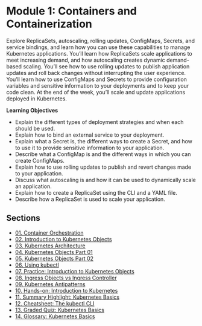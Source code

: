 # Module 1: Containers and Containerization

Explore ReplicaSets, autoscaling, rolling updates, ConfigMaps, Secrets, and service bindings, and learn how you can use these capabilities to manage Kubernetes applications. You’ll learn how ReplicaSets scale applications to meet increasing demand, and how autoscaling creates dynamic demand-based scaling. You’ll see how to use rolling updates to publish application updates and roll back changes without interrupting the user experience. You’ll learn how to use ConfigMaps and Secrets to provide configuration variables and sensitive information to your deployments and to keep your code clean. At the end of the week, you’ll scale and update applications deployed in Kubernetes.

**Learning Objectives**

- Explain the different types of deployment strategies and when each should be used.
- Explain how to bind an external service to your deployment.
- Explain what a Secret is, the different ways to create a Secret, and how to use it to provide sensitive information to your application.
- Describe what a ConfigMap is and the different ways in which you can create ConfigMaps.
- Explain how to use rolling updates to publish and revert changes made to your application.
- Discuss what autoscaling is and how it can be used to dynamically scale an application.
- Explain how to create a ReplicaSet using the CLI and a YAML file.
- Describe how a ReplicaSet is used to scale your application.

## Sections

- [01. Container Orchestration](01_v_container-orchestration.md)
- [02. Introduction to Kubernetes Objects](02_v_introduction-to-kubernetes.md)
- [03. Kubernetes Architecture](03_v_kubernetes-architecture.md)
- [04. Kubernetes Objects Part 01](04_v_kubernetes-objects-part-01.md)
- [05. Kubernetes Objects Part 02](05_v_kubernetes-objects-part-02.md)
- [06. Using kubectl](06_v_using-kubectl.md)
- [07. Practice: Introduction to Kubernetes Objects](07_practice_introduction-to-kubernetes-objects.md)
- [08. Ingress Objects vs Ingress Controller](08_ingress-objects-vs-ingress-controller.md)
- [09. Kubernetes Antipatterns](09_kubernetes-antipatterns.md)
- [10. Hands-on: Introduction to Kubernetes](10_hands-on_introduction-to-kubernetes.md)
- [11. Summary Highlight: Kubernetes Basics](11_r_summary-highlight_kubernetes-basics.md)
- [12. Cheatsheet: The kubectl CLI](13_module-2_cheatsheet_the-kubectl-cli)
- [13. Graded Quiz: Kubernetes Basics](12_practice-quiz_kubernetes-basics)
- [14. Glossary: Kubernetes Basics](15_glossary_kubernetes-basics)